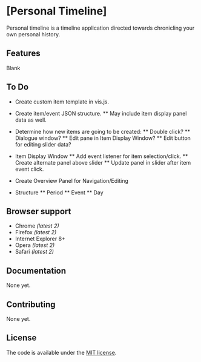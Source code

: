# [Personal Timeline]

Personal timeline is a timeline application directed towards chronicling your own personal history.

## Features

Blank

## To Do
* Create custom item template in vis.js.
* Create item/event JSON structure.
** May include item display panel data as well.
* Determine how new items are going to be created:
** Double click?
** Dialogue window?
** Edit pane in Item Display Window?
** Edit button for editing slider data?
* Item Display Window
** Add event listener for item selection/click.
** Create alternate panel above slider
** Update panel in slider after item event click.
* Create Overview Panel for Navigation/Editing

* Structure
** Period
** Event
** Day

## Browser support

* Chrome *(latest 2)*
* Firefox *(latest 2)*
* Internet Explorer 8+
* Opera *(latest 2)*
* Safari *(latest 2)*

## Documentation

None yet.

## Contributing

None yet.

## License

The code is available under the [MIT license](LICENSE.txt).
